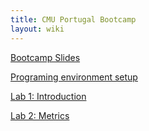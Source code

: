 ```yaml
---
title: CMU Portugal Bootcamp
layout: wiki
---
```


[Bootcamp Slides](/assets/files/CMU_Bootcamp/slides.pdf)

[Programing environment setup](/wiki/lab_setup)

[Lab 1: Introduction](/assets/files/CMU_Bootcamp/Intro.ipynb)

[Lab 2: Metrics](/assets/files/CMU_Bootcamp/Metrics.ipynb)
